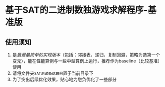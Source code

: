 # 基于SAT的二进制数独游戏求解程序-基准版


## 使用须知

1. 是*最最最简单的实现版本*（包括：邻接表，递归，复制回溯，策略为选第一个变元），能在性能算例与一些中型算例上运行，推荐作为baseline（比较基准）使用
2. 请将文件夹`SAT测试备选算例`置于当前目录下
3. 为了突出后续优化效果，贴心地为您负优化了一些部分
